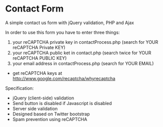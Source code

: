Contact Form
===========

A simple contact us form with jQuery validation, PHP and Ajax

In order to use this form you have to enter three things:
1. your reCAPTCHA private key in contactProcess.php (search for YOUR reCAPTCHA Private KEY)
2. your reCAPTCHA public ket in contact.php (search twice for YOUR reCAPTCHA PUBLIC KEY)
3. your email address in contactProcess.php (search for YOUR EMAIL)

* get reCAPTCHA keys at http://www.google.com/recaptcha/whyrecaptcha

Specification:
- jQuery (client-side) validation
- Send button is disabled if Javascript is disabled
- Server side validation
- Designed based on Twitter bootstrap
- Spam prevention using reCAPTCHA
